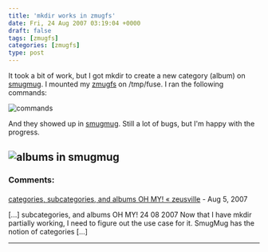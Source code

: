 ```yaml
---
title: 'mkdir works in zmugfs'
date: Fri, 24 Aug 2007 03:19:04 +0000
draft: false
tags: [zmugfs]
categories: [zmugfs]
type: post
---
```


It took a bit of work, but I got mkdir to create a new category (album) on [smugmug](http://www.smugmug.com). I mounted my [zmugfs](http://sm-photo-tool.svn.sourceforge.net/viewvc/sm-photo-tool/trunk/zmugfs/src/zmugfs.py?revision=48&view=markup) on /tmp/fuse. I ran the following commands:

![commands](http://zeusville.files.wordpress.com/2007/08/commands.png)

And they showed up in [smugmug](http://www.smugmug.com). Still a lot of bugs, but I'm happy with the progress.

![albums in smugmug](http://zeusville.files.wordpress.com/2007/08/mkdir.png)
---
### Comments:
#### 
[categories, subcategories, and albums OH MY! &laquo; zeusville](http://zeusville.wordpress.com/2007/08/24/categories-subcategories-and-albums-oh-my/ "") - <time datetime="2007-08-24 20:29:49">Aug 5, 2007</time>

\[...\] subcategories, and albums OH MY! 24 08 2007 Now that I have mkdir partially working, I need to figure out the use case for it. SmugMug has the notion of categories \[...\]
<hr />
